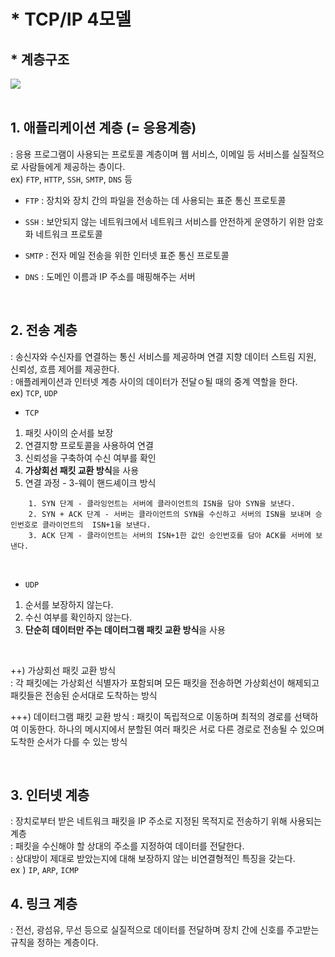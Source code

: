 # * TCP/IP 4모델 

## * 계층구조

<img src="https://i.namu.wiki/i/UcgJGLdfICGT5L92OyLEieF8_J9R0hcU7y0Rv5nCongl7bnSSRg4Kl4sBJtVkA8AKIT39GAJWMadd7UjCSfzMP7q-LG82g-vJHUaMztCnF5nqp2JA4A3TBozzxoRQ4eAh0gSLD2TtgxQAch6jvJAcw.webp">

<br/>
<br/>

## 1. 애플리케이션 계층 (= 응용계층)
: 응용 프로그램이 사용되는 프로토콜 계층이며 웹 서비스, 이메일 등 서비스를 실질적으로 사람들에게 제공하는 층이다.  
ex) `FTP`, `HTTP`, `SSH`, `SMTP`, `DNS` 등

* `FTP`
: 장치와 장치 간의 파일을 전송하는 데 사용되는 표준 통신 프로토콜

* `SSH`
: 보안되지 않는 네트워크에서 네트워크 서비스를 안전하게 운영하기 위한 암호화 네트워크 프로토콜

* `SMTP`
: 전자 메일 전송을 위한 인터넷 표준 통신 프로토콜

* `DNS`
: 도메인 이름과 IP 주소를 매핑해주는 서버

<br/>

## 2. 전송 계층
: 송신자와 수신자를 연결하는 통신 서비스를 제공하며 연결 지향 데이터 스트림 지원, 신뢰성, 흐름 제어를 제공한다.  
: 애플레케이션과 인터넷 계층 사이의 데이터가 전달ㅇ될 때의 중계 역할을 한다.  
ex) `TCP`, `UDP`

* `TCP`
1. 패킷 사이의 순서를 보장
2. 연결지향 프로토콜을 사용하여 연결
3. 신뢰성을 구축하여 수신 여부를 확인
4. <b>가상회선 패킷 교환 방식</b>을 사용
5. 연결 과정 - 3-웨이 핸드셰이크 방식  
```
    1. SYN 단계 - 클라잉언트는 서버에 클라이언트의 ISN을 담아 SYN을 보낸다. 
    2. SYN + ACK 단계 - 서버는 클라이언트의 SYN을 수신하고 서버의 ISN을 보내며 승인번호로 클라이언트의  ISN+1을 보낸다. 
    3. ACK 단계 - 클라이언트는 서버의 ISN+1한 값인 승인번호를 담아 ACK를 서버에 보낸다.

```
<br/>

* `UDP`
1. 순서를 보장하지 않는다.
2. 수신 여부를 확인하지 않는다.
3. <b>단순히 데이터만 주는 데이터그램 패킷 교환 방식</b>을 사용


<br/>

++) 가상회선 패킷 교환 방식  
: 각 패킷에는 가상회선 식별자가 포함되며 모든 패킷을 전송하면 가상회선이 해제되고 패킷들은 전송된 순서대로 도착하는 방식  

+++) 데이터그램 패킷 교환 방식
: 패킷이 독립적으로 이동하며 최적의 경로를 선택하여 이동한다. 하나의 메시지에서 분할된 여러 패킷은 서로 다른 경로로 전송될 수 있으며 도착한 순서가 다를 수 있는 방식  

<br/>

## 3. 인터넷 계층  
: 장치로부터 받은 네트워크 패킷을 IP 주소로 지정된 목적지로 전송하기 위해 사용되는 계층    
: 패킷을 수신해야 할 상대의 주소를 지정하여 데이터를 전달한다.  
: 상대방이 제대로 받았는지에 대해 보장하지 않는 비연결형적인 특징을 갖는다.  
ex ) `IP`, `ARP`, `ICMP` 

## 4. 링크 계층
: 전선, 광섬유, 무선 등으로 실질적으로 데이터를 전달하며 장치 간에 신호를 주고받는 규칙을 정하는 계층이다.   